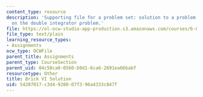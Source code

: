 ```yaml
---
content_type: resource
description: 'Supporting file for a problem set: solution to a problem on value iteration
  on the double integrator problem.'
file: https://ol-ocw-studio-app-production.s3.amazonaws.com/courses/6-832-underactuated-robotics-spring-2009/54207017c3d4928007f396a4333c847f_brick_vi_sol.m
file_type: text/plain
learning_resource_types:
- Assignments
ocw_type: OCWFile
parent_title: Assignments
parent_type: CourseSection
parent_uid: 04c58ca0-0560-b9d1-6ca6-2691ea66babf
resourcetype: Other
title: Brick VI Solution
uid: 54207017-c3d4-9280-07f3-96a4333c847f
---
```

